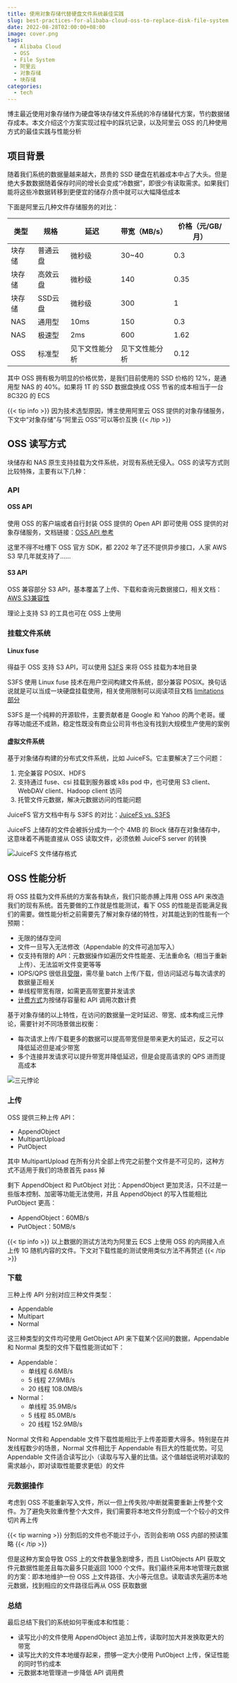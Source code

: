 ```yaml
---
title: 使用对象存储代替硬盘文件系统最佳实践
slug: best-practices-for-alibaba-cloud-oss-to-replace-disk-file-system
date: 2022-08-28T02:00:00+08:00
image: cover.png
tags:
  - Alibaba Cloud
  - OSS
  - File System
  - 阿里云
  - 对象存储
  - 块存储
categories:
  - tech
---
```


博主最近使用对象存储作为硬盘等块存储文件系统的冷存储替代方案，节约数据储存成本。本文介绍这个方案实现过程中的踩坑记录，以及阿里云 OSS 的几种使用方式的最佳实践与性能分析

<!--more-->

## 项目背景

随着我们系统的数据量越来越大，昂贵的 SSD 硬盘在机器成本中占了大头。但是绝大多数数据随着保存时间的增长会变成“冷数据”，即很少有读取需求。如果我们能将这些冷数据转移到更便宜的储存介质中就可以大幅降低成本

下面是阿里云几种文件存储服务的对比：

 类型  | 规格    | 延迟    | 带宽（MB/s） | 价格（元/GB/月） 
-----|-------|-------|----------|------------
 块存储 | 普通云盘  | 微秒级   | 30~40    | 0.3        
 块存储 | 高效云盘  | 微秒级   | 140      | 0.35       
 块存储 | SSD云盘 | 微秒级   | 300      | 1          
 NAS | 通用型   | 10ms  | 150      | 0.3        
 NAS | 极速型   | 2ms   | 600      | 1.62       
 OSS | 标准型   | 见下文性能分析 | 见下文性能分析    | 0.12 

其中 OSS 拥有极为明显的价格优势，是我们目前使用的 SSD 价格的 12%，是通用型 NAS 的 40%。如果将 1T 的 SSD 数据盘换成 OSS 节省的成本相当于一台 8C32G 的 ECS

{{< tip info >}}
因为技术选型原因，博主使用阿里云 OSS 提供的对象存储服务，下文中“对象存储”与“阿里云 OSS”可以等价互换
{{< /tip >}}

## OSS 读写方式

块储存和 NAS 原生支持挂载为文件系统，对现有系统无侵入。OSS 的读写方式则比较特殊，主要有以下几种：

### API

#### OSS API

使用 OSS 的客户端或者自行封装 OSS 提供的 Open API 即可使用 OSS 提供的对象存储服务，文档链接：[OSS API 参考](https://help.aliyun.com/document_detail/31948.html)

这里不得不吐槽下 OSS 官方 SDK，都 2202 年了还不提供异步接口，人家 AWS S3 早几年就支持了......

#### S3 API

OSS 兼容部分 S3 API，基本覆盖了上传、下载和查询元数据接口，相关文档：[AWS S3兼容性](https://help.aliyun.com/document_detail/389025.html)

理论上支持 S3 的工具也可在 OSS 上使用

### 挂载文件系统

#### Linux fuse

得益于 OSS 支持 S3 API，可以使用 [S3FS](https://github.com/s3fs-fuse/s3fs-fuse) 来将 OSS 挂载为本地目录

S3FS 使用 Linux fuse 技术在用户空间构建文件系统，部分兼容 POSIX。换句话说就是可以当成一块硬盘挂载使用，相关使用限制可以阅读项目文档 [limitations 部分](https://github.com/s3fs-fuse/s3fs-fuse#limitations)

S3FS 是一个纯粹的开源软件，主要贡献者是 Google 和 Yahoo 的两个老哥。缓存等功能还不成熟，稳定性既没有商业公司背书也没有找到大规模生产使用的案例

#### 虚拟文件系统

基于对象储存构建的分布式文件系统，比如 JuiceFS。它主要解决了三个问题：

1. 完全兼容 POSIX、HDFS
2. 支持通过 fuse、csi 挂载到服务器或 k8s pod 中，也可使用 S3 client、WebDAV client、Hadoop client 访问
3. 托管文件元数据，解决元数据访问的性能问题

JuiceFS 官方文档中有与 S3FS 的对比：[JuiceFS vs. S3FS](https://juicefs.com/docs/community/comparison/juicefs_vs_s3fs/)

JuiceFS 上储存的文件会被拆分成为一个个 4MB 的 Block 储存在对象储存中，这意味着不再能直接从 OSS 读取文件，必须依赖 JuiceFS server 的转换

![JuiceFS 文件储存格式](juicefs-storage-format.jpg)

## OSS 性能分析

将 OSS 挂载为文件系统的方案各有缺点，我们只能赤膊上阵用 OSS API 来改造我们的现有系统。首先要做的工作就是性能测试，看下 OSS 的性能是否能满足我们的需要。做性能分析之前需要先了解对象存储的特性，对其能达到的性能有一个预期：

- 无限的储存空间
- 文件一旦写入无法修改（Appendable 的文件可追加写入）
- 仅支持有限的 API：元数据操作如遍历文件性能差、无法重命名（相当于重新上传）、无法监听文件变更等等
- IOPS/QPS 很低且[受限](https://help.aliyun.com/document_detail/54464.html)，需尽量 batch 上传/下载，但访问延迟与每次请求的数据量正相关
- 单线程带宽有限，如需更高带宽要并发请求
- [计费方式](https://www.aliyun.com/price/product#/oss/detail/ossbag)为按储存容量和 API 调用次数计费

基于对象存储的以上特性，在访问的数据量一定时延迟、带宽、成本构成三元悖论，需要针对不同场景做出权衡：

- 每次请求上传/下载更多的数据可以提高带宽但是带来更大的延迟，反之可以降低延迟但是减少带宽
- 多个连接并发请求可以提升带宽并降低延迟，但是会提高请求的 QPS 进而提高成本

![三元悖论](impossible-trinity.jpg)

### 上传

OSS 提供三种上传 API：

- AppendObject
- MultipartUpload
- PutObject

其中 MultipartUpload 在所有分片全部上传完之前整个文件是不可见的，这种方式不适用于我们的场景首先 pass 掉

剩下 AppendObject 和 PutObject 对比：AppendObject 更加灵活，只不过是一些版本控制、加密等功能无法使用，并且 AppendObject 的写入性能相比 PutObject 更高：

- AppendObject：60MB/s
- PutObject：50MB/s

{{< tip info >}}
以上数据的测试方法均为阿里云 ECS 上使用 OSS 的内网接入点上传 1G 随机内容的文件。下文对下载性能的测试使用类似方法不再赘述
{{< /tip >}}

### 下载

三种上传 API 分别对应三种文件类型：

- Appendable
- Multipart
- Normal

这三种类型的文件均可使用 GetObject API 来下载某个区间的数据，Appendable 和 Normal 类型的文件下载性能测试如下：

- Appendable：
  - 单线程 6.6MB/s
  - 5 线程 27.9MB/s
  - 20 线程 108.0MB/s
- Normal：
  - 单线程 35.9MB/s
  - 5 线程 85.0MB/s
  - 20 线程 152.9MB/s

Normal 文件和 Appendable 文件下载性能相比于上传差距要大得多。特别是在并发线程数少的场景，Normal 文件相比于 Appendable 有巨大的性能优势。可见 Appendable 文件适合读写比小（读取与写入量的比值。这个值越低说明对读取的需求越小，即对读取性能要求更低）的文件

### 元数据操作

考虑到 OSS 不能重新写入文件，所以一但上传失败/中断就需要重新上传整个文件。为了避免失败重传整个大文件，我们需要将本地文件分割成一个个较小的文件切片再上传

{{< tip warning >}}
分割后的文件也不能过于小，否则会影响 OSS 内部的预读策略
{{< /tip >}}

但是这种方案会导致 OSS 上的文件数量急剧增多，而且 ListObjects API 获取文件元数据性能差且每次最多只能返回 1000 个文件。我们最终采用本地管理元数据的方案：即本地维护一份 OSS 上文件路径、大小等元信息。读取请求先遍历本地元数据，找到相应的文件路径后再从 OSS 获取数据

### 总结

最后总结下我们的系统如何平衡成本和性能：

- 读写比小的文件使用 AppendObject 追加上传，读取时加大并发换取更大的带宽
- 读写比大的文件本地缓存起来，攒够一定大小使用 PutObject 上传，保证性能的同时节约成本
- 元数据本地管理进一步降低 API 调用费
